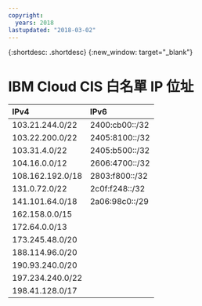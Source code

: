 ```yaml
---
copyright:
  years: 2018
lastupdated: "2018-03-02"
---
```


{:shortdesc: .shortdesc}
{:new_window: target="_blank"}

# IBM Cloud CIS 白名單 IP 位址


|IPv4|IPv6|
|:-------------|:-------------|
|103.21.244.0/22 |2400:cb00::/32
| 103.22.200.0/22 |2405:8100::/32
| 103.31.4.0/22|2405:b500::/32
|104.16.0.0/12  |2606:4700::/32
| 108.162.192.0/18|2803:f800::/32
| 131.0.72.0/22|2c0f:f248::/32
|141.101.64.0/18|2a06:98c0::/29
| 162.158.0.0/15  |
| 172.64.0.0/13|
|173.245.48.0/20|
| 188.114.96.0/20 |
| 190.93.240.0/20|
|197.234.240.0/22|
| 198.41.128.0/17|
